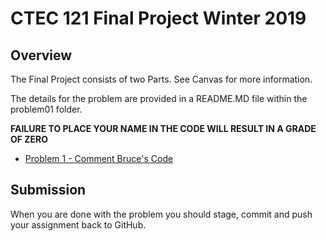 # CTEC 121 Final Project Winter 2019

## Overview

The Final Project consists of two Parts. See Canvas for more information.

The details for the problem are provided in a README.MD file within the problem01 folder.

**FAILURE TO PLACE YOUR NAME IN THE CODE WILL RESULT IN A GRADE OF ZERO**

- [Problem 1 - Comment Bruce's Code](https://github.com/belgort-clark/ctec-121-final-project-winter-2019/tree/master/problem01)

## Submission

When you are done with the problem you should stage, commit and push your assignment back to GitHub.